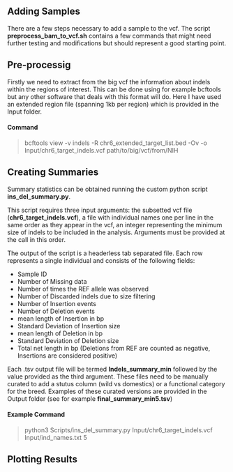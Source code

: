 ## Adding Samples

There are a few steps necessary to add a sample to the vcf. The script __preprocess_bam_to_vcf.sh__ contains a few commands that might need further testing and modifications but should represent a good starting point.

## Pre-processig

Firstly we need to extract from the big vcf the information about indels within the regions of interest. This can be done using for example bcftools but any other software that deals with this format will do. Here I have used an extended region file (spanning 1kb per region) which is provided in the Input folder.

#### Command
> bcftools view -v indels -R chr6_extended_target_list.bed -Ov -o Input/chr6_target_indels.vcf path/to/big/vcf/from/NIH

## Creating Summaries
Summary statistics can be obtained running the custom python script __ins_del_summary.py__.

This script requires three input arguments: the subsetted vcf file (__chr6_target_indels.vcf__), a file with individual names one per line in the same order as they appear in the vcf, an integer representing the minimum size of indels to be included in the analysis. Arguments must be provided at the call in this order. 

The output of the script is a headerless tab separated file. Each row represents a single individual and consists of the following fields: 
- Sample ID
- Number of Missing data
- Number of times the REF allele was observed
- Number of Discarded indels due to size filtering
- Number of Insertion events
- Number of Deletion events
- mean length of Insertion in bp
- Standard Deviation of Insertion size
- mean length of Deletion in bp
- Standard Deviation of Deletion size
- Total net length in bp (Deletions from REF are counted as negative, Insertions are considered positive)

Each .tsv output file will be termed __Indels_summary_min__ followed by the value provided as the third argument. These files need to be manually curated to add a stutus column (wild vs domestics) or a functional category for the breed. Examples of these curated versions are provided in the Output folder (see for example __final_summary_min5.tsv__)

#### Example Command

> python3 Scripts/ins_del_summary.py Input/chr6_target_indels.vcf Input/ind_names.txt 5

## Plotting Results
